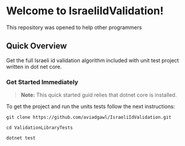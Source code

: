 # Welcome to IsraeliIdValidation!
This repository was opened to help other programmers    

## Quick Overview

Get the full Israeli id validation algorithm included with unit test project written in dot net core. 

### Get Started Immediately

> **Note:** This quick started guid relies that dotnet core is installed.

To get the project and run the units tests follow the next instructions:

`
git clone https://github.com/aviadgawl/IsraeliIdValidation.git
`

`
cd ValidationLibraryTests
`

`
dotnet test
`
